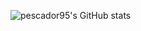 ![pescador95's GitHub stats](https://github-readme-stats.vercel.app/api?username=pescador95&show_icons=true&theme=radical&count_private=true)
<!--[![Top Langs](https://github-readme-stats.vercel.app/api/top-langs/?username=apescador95)](https://github.com/pescador95)-->
